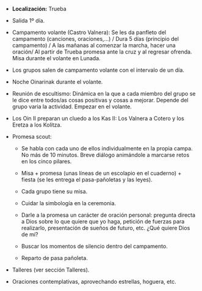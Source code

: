[nombre]: <> (Campa Verano)
[sidebar]: <> (Campamento de Verano)
[icon]: <> (fa-mountain-sun)
[exit]: <> (exit)

- **Localización:** Trueba

- Salida 1º día.

- Campamento volante (Castro Valnera): Se les da panfleto del campamento (canciones, oraciones,...) / Dura 5 días (principio del campamento) / A las mañanas al comenzar la marcha, hacer una oración/ Al partir de Trueba promesa ante la cruz y al regresar ofrenda. Misa durante el volante en Lunada.

- Los grupos salen de campamento volante con el intervalo de un día.

- Noche Oinarinak durante el volante.

- Reunión de escultismo: Dinámica en la que a cada miembro del grupo se le dice entre todos/as cosas positivas y cosas a mejorar. Depende del grupo varia la actividad. Empezar en el volante.

- Los Oin II preparan un cluedo a los Kas II: Los Valnera a Cotero y los Eretza a los Kolitza.

- Promesa scout:

    - Se habla con cada uno de ellos individualmente en la propia campa. No más de 10 minutos. Breve diálogo animándole a marcarse retos en los cinco pilares.

    - Misa + promesa (unas líneas de un escolapio en el cuaderno) + fiesta (se les entrega el pasa-pañoletas y las leyes).

    - Cada grupo tiene su misa.

    - Cuidar la simbología en la ceremonia.

    -  Darle a la promesa un carácter de oración personal: pregunta directa a Dios sobre lo que quiere que yo haga, petición de fuerzas para realizarlo, presentación de sueños de futuro, etc. ¿Qué quiere Dios de mí?

    - Buscar los momentos de silencio dentro del campamento.

    - Reparto de pasa pañoleta.

- Talleres (ver sección Talleres).

- Oraciones contemplativas, aprovechando estrellas, hoguera, etc.